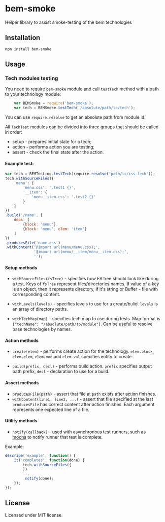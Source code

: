 # bem-smoke

Helper library to assist smoke-testing of the bem technologies

## Installation

`npm install bem-smoke`

## Usage

### Tech modules testing

You need to require `bem-smoke` module and call `testTech` method with a path to your
technology module:

```javascript
    var BEMSmoke = require('bem-smoke');
    var tech = BEMSmoke.testTech('/absolute/path/to/tech');
```

You can use `require.resolve` to get an absolute path from module id.

All `TechTest` modules can be divided into three groups that should be called in order:

* setup - prepares initial state for a tech;
* action - performs action you are testing;
* assert - check the final state after the action.

#### Example test:

```javascript
var tech = BEMTesting.testTech(require.resolve('path/to/css-tech'));
tech.withSourceFiles({
    'menu': {
        'menu.css': '.test1 {}',
        '__item': {
            'menu__item.css': '.test2 {}'
        }
    }
})
.build('/name', {
    deps: [
        {block: 'menu'},
        {block: 'menu', elem: 'item'}
    ]
})
.producesFile('name.css')
.withContent('@import url(menu/menu.css);',
             '@import url(menu/__item/menu__item.css);',
             '');
```

#### Setup methods

* `withSourceFiles(fsTree)` - specifies how FS tree should look like during a test. Keys  of `fsTree` represent
files/directories names. If value of a key is an object, then it represents directory, if it's string or Buffer -
file with corresponding content.

* `withLevels(levels)` - specifies levels to use for a create/bulid. `levels` is an array of directory paths.

* `withTechMap(map)` - specifies tech map to use during tests. Map format is
`{"techName": "/absolute/path/to/module"}`. Can be useful to resolve base technologies by names.

#### Action methods

* `create(elem)` - performs create action for the technology. `elem.block`, `elem.elem`, `elem.mod` and `elem.val`
specifies entity to create.

* `build(prefix, decl)` - performs build action. `prefix` specifies output path prefix, `decl` - declaration
to use for a build.

#### Assert methods

* `producesFile(path)` - assert that file at `path` exists after action finishes.
* `withContent(line1, line2, ...)` - assert that file specified at the last `producesFile` has correct content
after action finishes. Each argument represents one expected line of a file.

#### Utility methods

* `notify(callback)` - used with asynchronous test runners, such as [mocha](https://github.com/visionmedia/mocha)
to notify runner that test is complete.

Example:

```javascript
describe('example', function() {
    it('completes', function(done) {
        tech.withSourceFiles({
        })
        ...
        .notify(done);
    });
});

```

## License

Licensed under MIT license.
